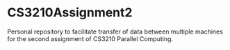 # CS3210Assignment2

Personal repository to facilitate transfer of data between multiple machines for the second assignment of CS3210 Parallel Computing.
